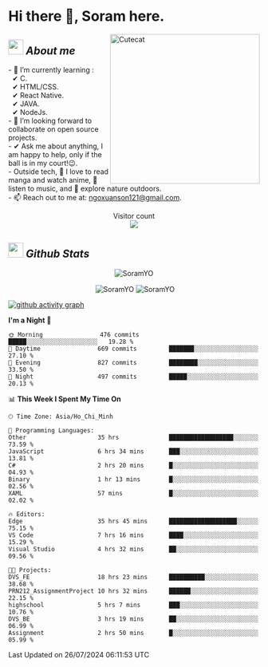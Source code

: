 # Hi there 👋, Soram here. 
 
<img align="right" width=300px alt="Cutecat" src="https://c.tenor.com/K33MDwMai28AAAAC/nyochio-d4dj.gif" />

## <img src="https://c.tenor.com/q8EQYnb8VLcAAAAi/re-zero.gif" width="30px">&nbsp;***About me***
 
\- 🌱 I’m currently learning :
  <br> &nbsp; ✔ C.
  <br> &nbsp; ✔ HTML/CSS.
  <br> &nbsp; ✔ React Native.
  <br> &nbsp; ✔ JAVA.
   <br> &nbsp; ✔ NodeJs.
<br> \- 👯 I’m looking forward to collaborate on open source projects.
<br> \- ✔ Ask me about anything, I am happy to help, only if the ball is in my court!😉.
<br> \- Outside tech,  📖 I love to read manga and watch anime, 🎵 listen to music, and 🌴 explore nature outdoors.
<br> \- 📫 Reach out to me at: ngoxuanson121@gmail.com.

<p align="center"> 
  Visitor count<br>
  <img src="https://profile-counter.glitch.me/SoramYO/count.svg" />
</p>

## <img src="https://c.tenor.com/moaQHad4VcMAAAAi/ram-dance.gif" width="30px">&nbsp;***Github Stats***
<p align="center"> <img src="https://komarev.com/ghpvc/?username=SoramYO" alt="SoramYO" /> </p>

<p align="center">&nbsp;<img align="center" src="https://github-readme-stats.vercel.app/api?username=SoramYO&theme=gotham&show_icons=true" alt="SoramYO" />

<img align="center" src="http://github-readme-streak-stats.herokuapp.com?user=SoramYO&theme=gotham&hide_border=true&date_format=M%20j%5B%2C%20Y%5D" alt="SoramYO" />


[![github activity graph](https://github-readme-activity-graph.vercel.app/graph?username=SoramYO&theme=tokyo-night)](https://github.com/SoramYO/github-readme-activity-graph)


<!--START_SECTION:waka-->
**I'm a Night 🦉** 

```text
🌞 Morning                476 commits         █████░░░░░░░░░░░░░░░░░░░░   19.28 % 
🌆 Daytime                669 commits         ███████░░░░░░░░░░░░░░░░░░   27.10 % 
🌃 Evening                827 commits         ████████░░░░░░░░░░░░░░░░░   33.50 % 
🌙 Night                  497 commits         █████░░░░░░░░░░░░░░░░░░░░   20.13 % 
```


📊 **This Week I Spent My Time On** 

```text
🕑︎ Time Zone: Asia/Ho_Chi_Minh

💬 Programming Languages: 
Other                    35 hrs              ██████████████████░░░░░░░   73.59 % 
JavaScript               6 hrs 34 mins       ███░░░░░░░░░░░░░░░░░░░░░░   13.81 % 
C#                       2 hrs 20 mins       █░░░░░░░░░░░░░░░░░░░░░░░░   04.93 % 
Binary                   1 hr 13 mins        █░░░░░░░░░░░░░░░░░░░░░░░░   02.56 % 
XAML                     57 mins             █░░░░░░░░░░░░░░░░░░░░░░░░   02.02 % 

🔥 Editors: 
Edge                     35 hrs 45 mins      ███████████████████░░░░░░   75.15 % 
VS Code                  7 hrs 16 mins       ████░░░░░░░░░░░░░░░░░░░░░   15.29 % 
Visual Studio            4 hrs 32 mins       ██░░░░░░░░░░░░░░░░░░░░░░░   09.56 % 

🐱‍💻 Projects: 
DVS_FE                   18 hrs 23 mins      ██████████░░░░░░░░░░░░░░░   38.68 % 
PRN212_AssignmentProject 10 hrs 32 mins      ██████░░░░░░░░░░░░░░░░░░░   22.15 % 
highschool               5 hrs 7 mins        ███░░░░░░░░░░░░░░░░░░░░░░   10.76 % 
DVS_BE                   3 hrs 19 mins       ██░░░░░░░░░░░░░░░░░░░░░░░   06.99 % 
Assignment               2 hrs 50 mins       █░░░░░░░░░░░░░░░░░░░░░░░░   05.99 % 
```


 Last Updated on 26/07/2024 06:11:53 UTC
<!--END_SECTION:waka-->
